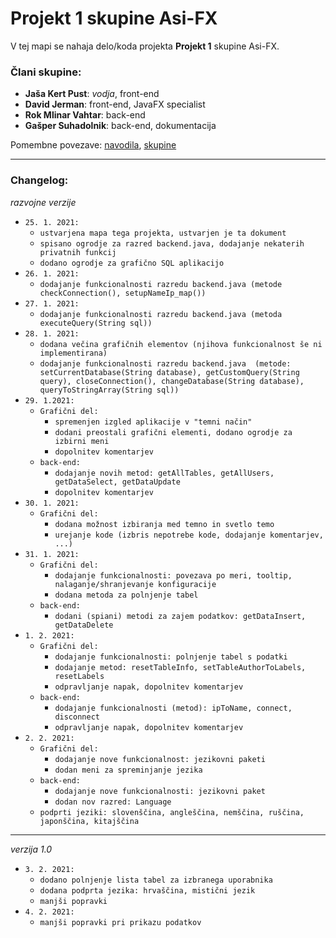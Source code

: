 # Projekt 1 skupine Asi-FX
V tej mapi se nahaja delo/koda projekta **Projekt 1** skupine Asi-FX.

### Člani skupine:
- **Jaša Kert Pust**: _vodja_, front-end
- **David Jerman**: front-end, JavaFX specialist
- **Rok Mlinar Vahtar**: back-end
- **Gašper Suhadolnik**: back-end, dokumentacija

Pomembne povezave: [navodila](https://ekm.vegova.si/ekm1/main/wiki/index.php?cidReq=201314RSO04&id_session=26&gidReq=0&gradebook=0&origin=&action=showpage&title=opredelitev_projekta&group_id=0), [skupine](https://ekm.vegova.si/ekm1/main/wiki/index.php?cidReq=201314RSO04&id_session=26&gidReq=0&gradebook=0&origin=&action=showpage&title=projekt_1&group_id=0)

---
### Changelog:

_razvojne verzije_
- `25. 1. 2021:`
  - `ustvarjena mapa tega projekta, ustvarjen je ta dokument`
  - `spisano ogrodje za razred backend.java, dodajanje nekaterih privatnih funkcij`
  - `dodano ogrodje za grafično SQL aplikacijo`
- `26. 1. 2021:`
  - `dodajanje funkcionalnosti razredu backend.java (metode checkConnection(), setupNameIp_map())`
- `27. 1. 2021:`
  - `dodajanje funkcionalnosti razredu backend.java (metoda executeQuery(String sql))`
- `28. 1. 2021:`
  - `dodana večina grafičnih elementov (njihova funkcionalnost še ni implementirana)`
  - `dodajanje funkcionalnosti razredu backend.java 
    (metode: setCurrentDatabase(String database), getCustomQuery(String query), closeConnection(), changeDatabase(String database), queryToStringArray(String sql))`
- `29. 1.2021:`
  - `Grafični del: `
    - `spremenjen izgled aplikacije v "temni način"`
    - `dodani preostali grafični elementi, dodano ogrodje za izbirni meni`
    - `dopolnitev komentarjev`
  - `back-end:`
    - `dodajanje novih metod: getAllTables, getAllUsers, getDataSelect, getDataUpdate`
    - `dopolnitev komentarjev`
- `30. 1. 2021:`
  - `Grafični del: `
    - `dodana možnost izbiranja med temno in svetlo temo`
    - `urejanje kode (izbris nepotrebe kode, dodajanje komentarjev, ...)`
- `31. 1. 2021:`
  - `Grafični del: `
    - `dodajanje funkcionalnosti: povezava po meri, tooltip, nalaganje/shranjevanje konfiguracije`
    - `dodana metoda za polnjenje tabel`
  - `back-end:`
    - `dodani (spiani) metodi za zajem podatkov: getDataInsert, getDataDelete`
- `1. 2. 2021:`
  - `Grafični del: `
    - `dodajanje funkcionalnosti: polnjenje tabel s podatki`
    - `dodajanje metod: resetTableInfo, setTableAuthorToLabels, resetLabels`
    - `odpravljanje napak, dopolnitev komentarjev`
  - `back-end:`
    - `dodajanje funkcionalnosti (metod): ipToName, connect, disconnect`
    - `odpravljanje napak, dopolnitev komentarjev`
- `2. 2. 2021:`
  - `Grafični del: `
    - `dodajanje nove funkcionalnost: jezikovni paketi`
    - `dodan meni za spreminjanje jezika`
  - `back-end:`
    - `dodajanje nove funkcionalnosti: jezikovni paket`
    - `dodan nov razred: Language`
  - `podprti jeziki: slovenščina, angleščina, nemščina, ruščina, japonščina, kitajščina`
---
_verzija 1.0_
- `3. 2. 2021:`
  - `dodano polnjenje lista tabel za izbranega uporabnika`
  - `dodana podprta jezika: hrvaščina, mistični jezik`
  - `manjši popravki`
- `4. 2. 2021:`
  - `manjši popravki pri prikazu podatkov`